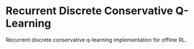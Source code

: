 # Recurrent Discrete Conservative Q-Learning
Recurrent discrete conservative q-learning implementation for offline RL.
